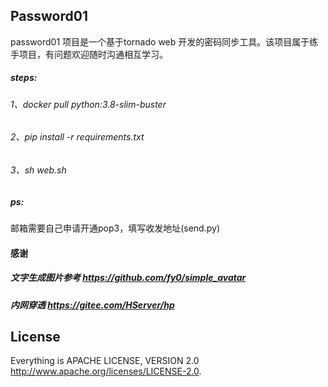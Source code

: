 ## Password01

password01 项目是一个基于tornado web 开发的密码同步工具。该项目属于练手项目，有问题欢迎随时沟通相互学习。


##### steps:

###### 1、docker pull python:3.8-slim-buster
###### 2、pip install -r requirements.txt
###### 3、sh web.sh


##### ps:

邮箱需要自己申请开通pop3，填写收发地址(send.py)


#### 感谢
##### 文字生成图片参考 https://github.com/fy0/simple_avatar
##### 内网穿透 https://gitee.com/HServer/hp

## License

Everything is APACHE LICENSE, VERSION 2.0 http://www.apache.org/licenses/LICENSE-2.0.